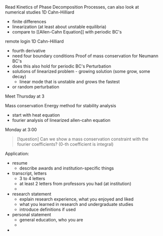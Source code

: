 Read Kinetics of Phase Decomposition Processes, can also look at numerical studies
1D Cahn-Hilliard
- finite differences
- linearization (at least about unstable equilibria)
- compare to [[Allen-Cahn Equation]] with periodic BC's

remote login
1D Cahn-Hilliard
- fourth derivative
- need four boundary conditions
Proof of mass conservation for Neumann BC's
- does this also hold for periodic BC's
Perturbation
- solutions of linearized problem - growing solution (some grow, some decay)
	- linear mode that is unstable and grows the fastest
- or random perturbation

Meet Thursday at 3


Mass conservation
Energy method for stability analysis
- start with heat equation
- fourier analysis of linearized allen-cahn equation

Monday at 3:00

>[!question]
Can we show a mass conservation constraint with the fourier coefficients? (0-th coefficient is integral) 






Application:
- resume
	- describe awards and institution-specific things
- transcript, letters
	- 3 to 4 letters
	- at least 2 letters from professors you had (at institution)
	- 
- research statement
	- explain research experience, what you enjoyed and liked
	- what you learned in research and undergraduate studies
	- introduce definitions if used
- personal statement
	- general education, who you are
	- 
- 
